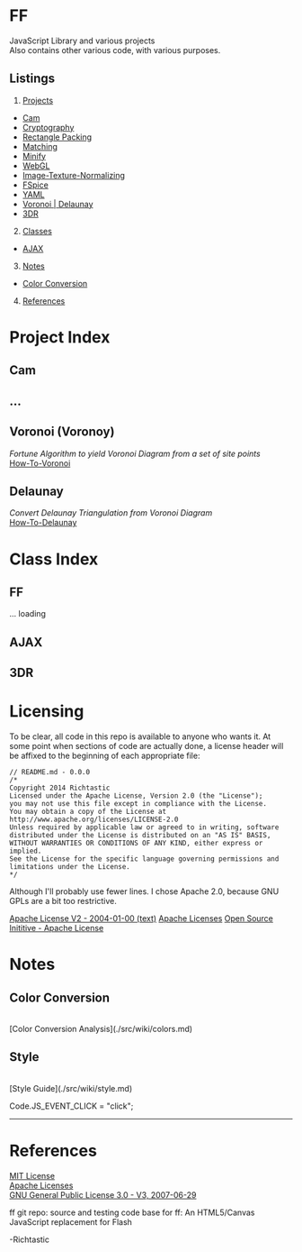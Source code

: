 # FF #

JavaScript Library and various projects
<br/>
Also contains other various code, with various purposes.

## Listings ##

1. [Projects](#PROJECTS)
  * [Cam](#PROJECT_CAM)
  * [Cryptography](#)
  * [Rectangle Packing](#)
  * [Matching](#)
  * [Minify](#)
  * [WebGL](#)
  * [Image-Texture-Normalizing](#)
  * [FSpice](#)
  * [YAML](#)
  * [Voronoi | Delaunay](#PROJECT_VORONOI)
  * [3DR](#PROJECT_3DR)
2. [Classes](#CLASSES)
  * [AJAX](#CLASS_AJAX)
3. [Notes](#NOTES)
  * [Color Conversion](#NOTES_COLORS)
4. [References](#REFERENCES)

<a name="PROJECTS"></a>
# Project Index #

<a name="PROJECT_CAM"></a>
## Cam
## ...

<a name="PROJECT_VORONOI"></a>
## Voronoi (Voronoy)
*Fortune Algorithm to yield Voronoi Diagram from a set of site points*
<br/>
[How-To-Voronoi](./src/voronoi/wiki/index.md)


## Delaunay
*Convert Delaunay Triangulation from Voronoi Diagram*
<br/>
[How-To-Delaunay](./src/voronoi/wiki/index.md#DELAUNAY)


<a name="CLASSES"></a>
# Class Index #


<a name="CLASS_FF"></a>
## FF
... loading

<a name="CLASS_AJAX"></a>
## AJAX

<a name="PROJECT_3DR"></a>
## 3DR


<a name="LICENSING"></a>
# Licensing #
To be clear, all code in this repo is available to anyone who wants it. At some point when sections of code are actually done, a license header will be affixed to the beginning of each appropriate file:
```text
// README.md - 0.0.0
/*
Copyright 2014 Richtastic
Licensed under the Apache License, Version 2.0 (the "License");
you may not use this file except in compliance with the License.
You may obtain a copy of the License at
http://www.apache.org/licenses/LICENSE-2.0
Unless required by applicable law or agreed to in writing, software
distributed under the License is distributed on an "AS IS" BASIS,
WITHOUT WARRANTIES OR CONDITIONS OF ANY KIND, either express or implied.
See the License for the specific language governing permissions and
limitations under the License.
*/
```
Although I'll probably use fewer lines. I chose Apache 2.0, because GNU GPLs are a bit too restrictive.

[Apache License V2 - 2004-01-00 (text)](http://www.apache.org/licenses/LICENSE-2.0.txt)
[Apache Licenses](http://www.apache.org/licenses/)
[Open Source Inititive - Apache License](http://opensource.org/licenses/Apache-2.0)



<a name="NOTES"></a>
# Notes


<a name="NOTES_COLORS"></a>
## Color Conversion
<br/>
[Color Conversion Analysis](./src/wiki/colors.md)

## Style
<br/>
[Style Guide](./src/wiki/style.md)

Code.JS_EVENT_CLICK = "click";

---

<a name="REFERENCES"></a>
# References #
[MIT License](http://opensource.org/licenses/MIT)
<br/>
[Apache Licenses](http://www.apache.org/licenses/)
<br/>
[GNU General Public License 3.0 - V3, 2007-06-29](http://opensource.org/licenses/GPL-3.0)
<br/>

ff git repo:
source and testing code base for ff: An HTML5/Canvas JavaScript replacement for Flash

-Richtastic


